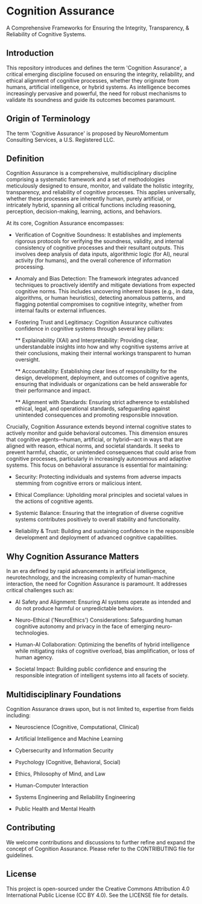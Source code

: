 # Cognition Assurance
A Comprehensive Frameworks for Ensuring the Integrity, Transparency, & Reliability of Cognitive Systems.

## Introduction

This repository introduces and defines the term 'Cognition Assurance', a critical emerging discipline focused on ensuring the integrity, reliability, and ethical alignment of cognitive processes, whether they originate from humans, artificial intelligence, or hybrid systems. As intelligence becomes increasingly pervasive and powerful, the need for robust mechanisms to validate its soundness and guide its outcomes becomes paramount.

## Origin of Terminology

The term 'Cognitive Assurance' is proposed by NeuroMomentum Consulting Services, a U.S. Registered LLC.

## Definition

Cognition Assurance is a comprehensive, multidisciplinary discipline comprising a systematic framework and a set of methodologies meticulously designed to ensure, monitor, and validate the holistic integrity, transparency, and reliability of cognitive processes. This applies universally, whether these processes are inherently human, purely artificial, or intricately hybrid, spanning all critical functions including reasoning, perception, decision-making, learning, actions, and behaviors.

At its core, Cognition Assurance encompasses:

 * Verification of Cognitive Soundness: It establishes and implements rigorous protocols for verifying the soundness, validity, and internal consistency of cognitive processes and their resultant outputs. This involves deep analysis of data inputs, algorithmic logic (for AI), neural activity (for humans), and the overall coherence of information processing.

 * Anomaly and Bias Detection: The framework integrates advanced techniques to proactively identify and mitigate deviations from expected cognitive norms. This includes uncovering inherent biases (e.g., in data, algorithms, or human heuristics), detecting anomalous patterns, and flagging potential compromises to cognitive integrity, whether from internal faults or external influences.

 * Fostering Trust and Legitimacy: Cognition Assurance cultivates confidence in cognitive systems through several key pillars:

    ** Explainability (XAI) and Interpretability: Providing clear, understandable insights into how and why cognitive systems arrive at their conclusions, making their internal workings transparent to human oversight.

    ** Accountability: Establishing clear lines of responsibility for the design, development, deployment, and outcomes of cognitive agents, ensuring that individuals or organizations can be held answerable for their performance and impact.

    ** Alignment with Standards: Ensuring strict adherence to established ethical, legal, and operational standards, safeguarding against unintended consequences and promoting responsible innovation.

Crucially, Cognition Assurance extends beyond internal cognitive states to actively monitor and guide behavioral outcomes. This dimension ensures that cognitive agents—human, artificial, or hybrid—act in ways that are aligned with reason, ethical norms, and societal standards. It seeks to prevent harmful, chaotic, or unintended consequences that could arise from cognitive processes, particularly in increasingly autonomous and adaptive systems. This focus on behavioral assurance is essential for maintaining:

 * Security: Protecting individuals and systems from adverse impacts stemming from cognitive errors or malicious intent.

 * Ethical Compliance: Upholding moral principles and societal values in the actions of cognitive agents.

 * Systemic Balance: Ensuring that the integration of diverse cognitive systems contributes positively to overall stability and functionality.

 * Reliability & Trust: Building and sustaining confidence in the responsible development and deployment of advanced cognitive capabilities.

## Why Cognition Assurance Matters

In an era defined by rapid advancements in artificial intelligence, neurotechnology, and the increasing complexity of human-machine interaction, the need for Cognition Assurance is paramount. It addresses critical challenges such as:

 * AI Safety and Alignment: Ensuring AI systems operate as intended and do not produce harmful or unpredictable behaviors.

 * Neuro-Ethical ('NeuroEthics') Considerations: Safeguarding human cognitive autonomy and privacy in the face of emerging neuro-technologies.

 * Human-AI Collaboration: Optimizing the benefits of hybrid intelligence while mitigating risks of cognitive overload, bias amplification, or loss of human agency.

 * Societal Impact: Building public confidence and ensuring the responsible integration of intelligent systems into all facets of society.

## Multidisciplinary Foundations

Cognition Assurance draws upon, but is not limited to, expertise from fields including:

 * Neuroscience (Cognitive, Computational, Clinical)

 * Artificial Intelligence and Machine Learning

 * Cybersecurity and Information Security

 * Psychology (Cognitive, Behavioral, Social)

 * Ethics, Philosophy of Mind, and Law

 * Human-Computer Interaction

 * Systems Engineering and Reliability Engineering

 * Public Health and Mental Health

## Contributing

We welcome contributions and discussions to further refine and expand the concept of Cognition Assurance. Please refer to the CONTRIBUTING file for guidelines.

## License

This project is open-sourced under the Creative Commons Attribution 4.0 International Public License (CC BY 4.0). See the LICENSE file for details.
